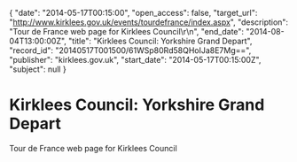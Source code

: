 {
  "date": "2014-05-17T00:15:00", 
  "open_access": false, 
  "target_url": "http://www.kirklees.gov.uk/events/tourdefrance/index.aspx", 
  "description": "Tour de France web page for Kirklees Council\r\n", 
  "end_date": "2014-08-04T13:00:00Z", 
  "title": "Kirklees Council: Yorkshire Grand Depart", 
  "record_id": "20140517T001500/61WSp80Rd58QHoIJa8E7Mg==", 
  "publisher": "kirklees.gov.uk", 
  "start_date": "2014-05-17T00:15:00Z", 
  "subject": null
}

# Kirklees Council: Yorkshire Grand Depart

Tour de France web page for Kirklees Council
